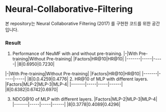 # Neural-Collaborative-Filtering
본 repository는 Neural Collaborative Filtering (2017) 를 구현한 코드를 위한 공간입니다.


### Result
1. Performance of NeuMF with and without pre-training.
|-|With Pre-training|Without Pre-training|
|Factors|HR@10|HR@10|
|-------|-----|-----|
|8|0.6950|0.7230|

|-|With Pre-training|Without Pre-training|
|Factors|HR@10|HR@10|
|-------|-----|-----|
|8|0.0.4259|0.4776|
2. HR@10 of MLP with different layers.
|Factors|MLP-2|MLP-3|MLP-4|
|-------|-----|-----|------|
|8|0.6382|0.6742|0.6970|

3. NDCG@10 of MLP with different layers.
|Factors|MLP-2|MLP-3|MLP-4|
|-------|-----|-----|------|
|8|0.3778|0.4089|0.4296|
